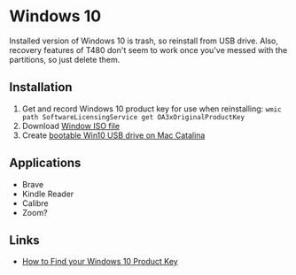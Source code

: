 # Windows 10

Installed version of Windows 10 is trash, so reinstall from USB drive. Also, recovery features of T480 don't seem to work
once you've messed with the partitions, so just delete them.

## Installation

1. Get and record Windows 10 product key for use when reinstalling: `wmic path SoftwareLicensingService get OA3xOriginalProductKey`
1. Download [Window ISO file](https://www.microsoft.com/en-us/software-download/windows10ISO)
1. Create [bootable Win10 USB drive on Mac Catalina](https://youtu.be/A4LgzMaYCQk)

## Applications

- Brave
- Kindle Reader
- Calibre
- Zoom?

## Links

- [How to Find your Windows 10 Product Key](https://www.groovypost.com/howto/find-your-windows-10-product-key/)
